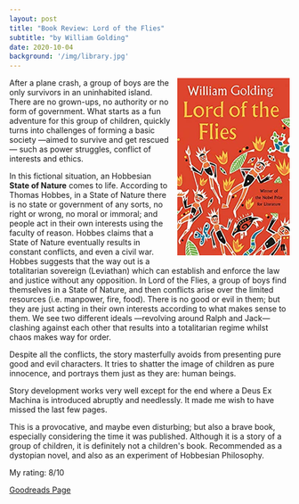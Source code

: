 ```yaml
---
layout: post
title: "Book Review: Lord of the Flies"
subtitle: "by William Golding"
date: 2020-10-04
background: '/img/library.jpg'
---
```

<img style="float: right; width: 40%; padding: 0px 0px 10px 10px" src="/img/book-cover-lord-of-the-flies.jpg">

After a plane crash, a group of boys are the only survivors in an uninhabited island. There are no grown-ups, no authority or no form of government. What starts as a fun adventure for this group of children, quickly turns into challenges of forming a basic society —aimed to survive and get rescued— such as power struggles, conflict of interests and ethics.

In this fictional situation, an Hobbesian <b>State of Nature</b> comes to life. According to Thomas Hobbes, in a State of Nature there is no state or government of any sorts, no right or wrong, no moral or immoral; and people act in their own interests using the faculty of reason. Hobbes claims that a State of Nature eventually results in constant conflicts, and even a civil war. Hobbes suggests that the way out is a totalitarian sovereign (Leviathan) which can establish and enforce the law and justice without any opposition. In Lord of the Flies, a group of boys find themselves in a State of Nature, and then conflicts arise over the limited resources (i.e. manpower, fire, food). There is no good or evil in them; but they are just acting in their own interests according to what makes sense to them. We see two different ideals —revolving around Ralph and Jack— clashing against each other that results into a totalitarian regime whilst chaos makes way for order.

Despite all the conflicts, the story masterfully avoids from presenting pure good and evil characters. It tries to shatter the image of children as pure innocence, and portrays them just as they are: human beings.

Story development works very well except for the end where a Deus Ex Machina is introduced abruptly and needlessly. It made me wish to have missed the last few pages.

This is a provocative, and maybe even disturbing; but also a brave book, especially considering the time it was published. Although it is a story of a group of children, it is definitely not a children's book. Recommended as a dystopian novel, and also as an experiment of Hobbesian Philosophy.

My rating: 8/10

[Goodreads Page](https://www.goodreads.com/book/show/55304668-lord-of-the-flies)
